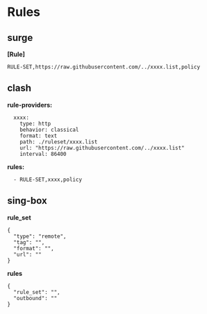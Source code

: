 # Rules

## surge

**[Rule]**

```
RULE-SET,https://raw.githubusercontent.com/../xxxx.list,policy
```

## clash

**rule-providers:**

```
  xxxx:
    type: http
    behavior: classical
    format: text
    path: ./ruleset/xxxx.list 
    url: "https://raw.githubusercontent.com/../xxxx.list"
    interval: 86400
```

**rules:**

```
  - RULE-SET,xxxx,policy
```

## sing-box

**rule_set**

```
{
  "type": "remote",
  "tag": "",
  "format": "",
  "url": ""
}
```
  
**rules**
  
```
{
  "rule_set": "",
  "outbound": ""
}
```
